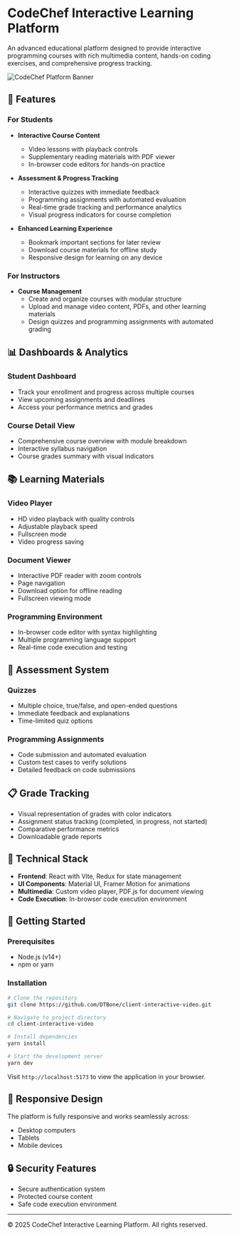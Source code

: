 # CodeChef Interactive Learning Platform

An advanced educational platform designed to provide interactive programming courses with rich multimedia content, hands-on coding exercises, and comprehensive progress tracking.

![CodeChef Platform Banner](https://placeholder-for-banner-image.jpg)

## 🚀 Features

### For Students
- **Interactive Course Content**
  - Video lessons with playback controls
  - Supplementary reading materials with PDF viewer
  - In-browser code editors for hands-on practice
  
- **Assessment & Progress Tracking**
  - Interactive quizzes with immediate feedback
  - Programming assignments with automated evaluation
  - Real-time grade tracking and performance analytics
  - Visual progress indicators for course completion

- **Enhanced Learning Experience**
  - Bookmark important sections for later review
  - Download course materials for offline study
  - Responsive design for learning on any device

### For Instructors
- **Course Management**
  - Create and organize courses with modular structure
  - Upload and manage video content, PDFs, and other learning materials
  - Design quizzes and programming assignments with automated grading

## 📊 Dashboards & Analytics

### Student Dashboard
- Track your enrollment and progress across multiple courses
- View upcoming assignments and deadlines
- Access your performance metrics and grades

### Course Detail View
- Comprehensive course overview with module breakdown
- Interactive syllabus navigation
- Course grades summary with visual indicators

## 📚 Learning Materials

### Video Player
- HD video playback with quality controls
- Adjustable playback speed
- Fullscreen mode
- Video progress saving

### Document Viewer
- Interactive PDF reader with zoom controls
- Page navigation
- Download option for offline reading
- Fullscreen viewing mode

### Programming Environment
- In-browser code editor with syntax highlighting
- Multiple programming language support
- Real-time code execution and testing

## 💯 Assessment System

### Quizzes
- Multiple choice, true/false, and open-ended questions
- Immediate feedback and explanations
- Time-limited quiz options

### Programming Assignments
- Code submission and automated evaluation
- Custom test cases to verify solutions
- Detailed feedback on code submissions

## 📋 Grade Tracking

- Visual representation of grades with color indicators
- Assignment status tracking (completed, in progress, not started)
- Comparative performance metrics
- Downloadable grade reports

## 🔧 Technical Stack

- **Frontend**: React with Vite, Redux for state management
- **UI Components**: Material UI, Framer Motion for animations
- **Multimedia**: Custom video player, PDF.js for document viewing
- **Code Execution**: In-browser code execution environment

## 🚀 Getting Started

### Prerequisites
- Node.js (v14+)
- npm or yarn

### Installation
```bash
# Clone the repository
git clone https://github.com/DTBone/client-interactive-video.git

# Navigate to project directory
cd client-interactive-video

# Install dependencies
yarn install

# Start the development server
yarn dev
```

Visit `http://localhost:5173` to view the application in your browser.

## 📱 Responsive Design

The platform is fully responsive and works seamlessly across:
- Desktop computers
- Tablets
- Mobile devices

## 🔒 Security Features

- Secure authentication system
- Protected course content
- Safe code execution environment

---

© 2025 CodeChef Interactive Learning Platform. All rights reserved.
